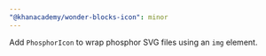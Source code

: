 ```yaml
---
"@khanacademy/wonder-blocks-icon": minor
---
```


Add `PhosphorIcon` to wrap phosphor SVG files using an `img` element.
